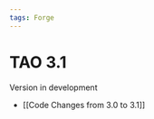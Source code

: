 ```yaml
---
tags: Forge
---
```


TAO 3.1
=======

Version in development

-   [[Code Changes from 3.0 to 3.1]]

